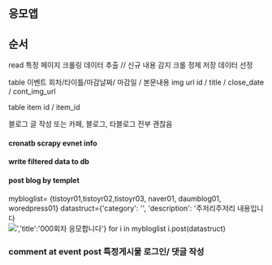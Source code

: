 ## 응모앱

## 순서 
read  특정 페이지 크롤링
데이터 추출 // 신규 내용 감지
크롤 정제 저장 데이터 선정
 
 table 이벤트
 회차/타이틀/마감날짜/ 마감일 / 본문내용 img url
 id  / title / close_date / cont_img_url
 
 table item
 id / item_id

블로그 글 작성  또는 카페, 블로그, 타블로그 전부 괜찮음

#### cronatb  scrapy evnet info

#### write filtered data to db

#### post blog by templet

mybloglist= {tistoyr01,tistoyr02,tistoyr03, naver01, daumblog01, woredpress01}
datastruct={'category': '', 'description': '주저리주저리 내용입니다<br> <img src="http://example.com/aaa.jpg">','title':'000회차 응모합니다'}
for i in  mybloglist
 i.post(datastruct)
 
### comment at event post 특정게시물 로그인/ 댓글 작성


